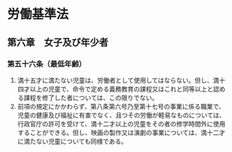 # 労働基準法

## 第六章　女子及び年少者

### 第五十六条（最低年齢）

1. 満十五才に満たない児童は、労働者として使用してはならない。但し、満十四才以上の児童で、命令で定める義務教育の課程又はこれと同等以上と認める課程を修了した者については、この限りでない。
2. 前項の規定にかかわらず、第八条第六号乃至第十七号の事業に係る職業で、児童の健康及び福祉に有害でなく、且つその労働が軽易なものについては、行政官庁の許可を受けて、満十二才以上の児童をその者の修学時間外に使用することができる。但し、映画の製作又は演劇の事業については、満十二才に満たない児童についても同様である。
